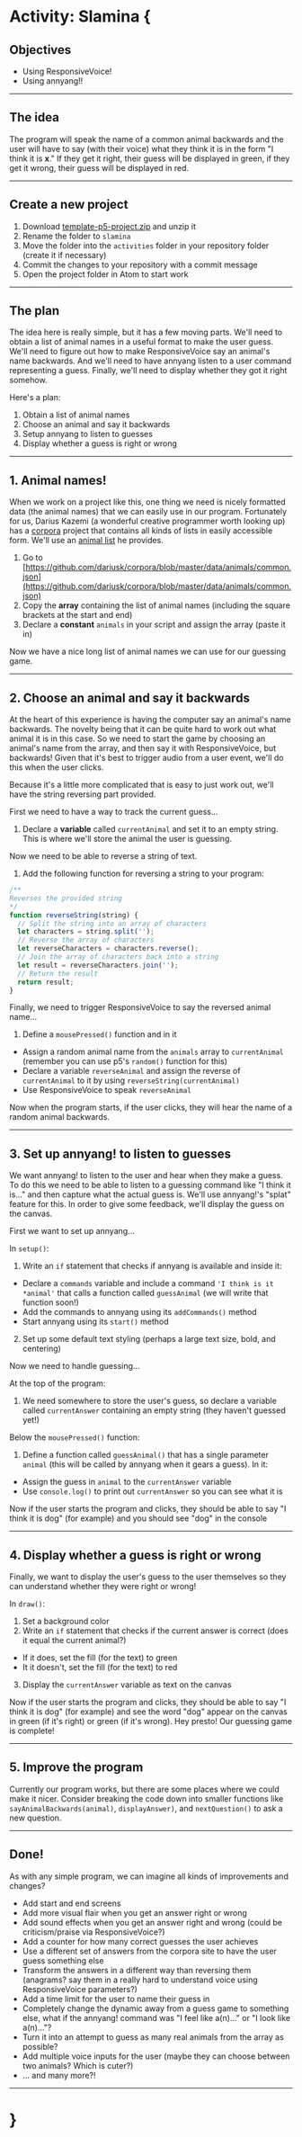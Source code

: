 # Activity: Slamina {

## Objectives
* Using ResponsiveVoice!
* Using annyang!!

---

## The idea
The program will speak the name of a common animal backwards and the user will have to say (with their voice) what they think it is in the form "I think it is **x**." If they get it right, their guess will be displayed in green, if they get it wrong, their guess will be displayed in red.

---

## Create a new project
1. Download [template-p5-project.zip](../../templates/template-p5-project.zip) and unzip it
2. Rename the folder to `slamina`
3. Move the folder into the `activities` folder in your repository folder (create it if necessary)
4. Commit the changes to your repository with a commit message
5. Open the project folder in Atom to start work

---

## The plan

The idea here is really simple, but it has a few moving parts. We'll need to obtain a list of animal names in a useful format to make the user guess. We'll need to figure out how to make ResponsiveVoice say an animal's name backwards. And we'll need to have annyang listen to a user command representing a guess. Finally, we'll need to display whether they got it right somehow.

Here's a plan:

1. Obtain a list of animal names
2. Choose an animal and say it backwards
3. Setup annyang to listen to guesses
4. Display whether a guess is right or wrong

---

## 1. Animal names!

When we work on a project like this, one thing we need is nicely formatted data (the animal names) that we can easily use in our program. Fortunately for us, Darius Kazemi (a wonderful creative programmer worth looking up) has a [corpora](https://github.com/dariusk/corpora) project that contains all kinds of lists in easily accessible form. We'll use an [animal list](https://github.com/dariusk/corpora/blob/master/data/animals/common.json) he provides.

1. Go to [https://github.com/dariusk/corpora/blob/master/data/animals/common.json](https://github.com/dariusk/corpora/blob/master/data/animals/common.json)
2. Copy the **array** containing the list of animal names (including the square brackets at the start and end)
3. Declare a **constant** `animals` in your script and assign the array (paste it in)

Now we have a nice long list of animal names we can use for our guessing game.

---

## 2. Choose an animal and say it backwards

At the heart of this experience is having the computer say an animal's name backwards. The novelty being that it can be quite hard to work out what animal it is in this case. So we need to start the game by choosing an animal's name from the array, and then say it with ResponsiveVoice, but backwards! Given that it's best to trigger audio from a user event, we'll do this when the user clicks.

Because it's a little more complicated that is easy to just work out, we'll have the string reversing part provided.

First we need to have a way to track the current guess...

1. Declare a **variable** called `currentAnimal` and set it to an empty string. This is where we'll store the animal the user is guessing.

Now we need to be able to reverse a string of text.

1. Add the following function for reversing a string to your program:

```javascript
/**
Reverses the provided string
*/
function reverseString(string) {
  // Split the string into an array of characters
  let characters = string.split('');
  // Reverse the array of characters
  let reverseCharacters = characters.reverse();
  // Join the array of characters back into a string
  let result = reverseCharacters.join('');
  // Return the result
  return result;
}
```

Finally, we need to trigger ResponsiveVoice to say the reversed animal name...

1. Define a `mousePressed()` function and in it
  * Assign a random animal name from the `animals` array to `currentAnimal` (remember you can use p5's `random()` function for this)
  * Declare a variable `reverseAnimal` and assign the reverse of `currentAnimal` to it by using `reverseString(currentAnimal)`
  * Use ResponsiveVoice to speak `reverseAnimal`

Now when the program starts, if the user clicks, they will hear the name of a random animal backwards.

---

## 3. Set up annyang! to listen to guesses

We want annyang! to listen to the user and hear when they make a guess. To do this we need to be able to listen to a guessing command like "I think it is..." and then capture what the actual guess is. We'll use annyang!'s "splat" feature for this. In order to give some feedback, we'll display the guess on the canvas.

First we want to set up annyang...

In `setup()`:
1. Write an `if` statement that checks if annyang is available and inside it:
  * Declare a `commands` variable and include a command `'I think is it *animal'` that calls a function called `guessAnimal` (we will write that function soon!)
  * Add the commands to annyang using its `addCommands()` method
  * Start annyang using its `start()` method
2. Set up some default text styling (perhaps a large text size, bold, and centering)

Now we need to handle guessing...

At the top of the program:
1. We need somewhere to store the user's guess, so declare a variable called `currentAnswer` containing an empty string (they haven't guessed yet!)

Below the `mousePressed()` function:
1. Define a function called `guessAnimal()` that has a single parameter `animal` (this will be called by annyang when it gears a guess). In it:
  * Assign the guess in `animal` to the `currentAnswer` variable
  * Use `console.log()` to print out `currentAnswer` so you can see what it is

Now if the user starts the program and clicks, they should be able to say "I think it is dog" (for example) and you should see "dog" in the console

---

## 4. Display whether a guess is right or wrong

Finally, we want to display the user's guess to the user themselves so they can understand whether they were right or wrong!

In `draw()`:
1. Set a background color
2. Write an `if` statement that checks if the current answer is correct (does it equal the current animal?)
  * If it does, set the fill (for the text) to green
  * It it doesn't, set the fill (for the text) to red
3. Display the `currentAnswer` variable as text on the canvas

Now if the user starts the program and clicks, they should be able to say "I think it is dog" (for example) and see the word "dog" appear on the canvas in green (if it's right) or green (if it's wrong). Hey presto! Our guessing game is complete!

---

## 5. Improve the program

Currently our program works, but there are some places where we could make it nicer. Consider breaking the code down into smaller functions like `sayAnimalBackwards(animal)`, `displayAnswer)`, and `nextQuestion()` to ask a new question.

---

## Done!

As with any simple program, we can imagine all kinds of improvements and changes?

* Add start and end screens
* Add more visual flair when you get an answer right or wrong
* Add sound effects when you get an answer right and wrong (could be criticism/praise via ResponsiveVoice?)
* Add a counter for how many correct guesses the user achieves
* Use a different set of answers from the corpora site to have the user guess something else
* Transform the answers in a different way than reversing them (anagrams? say them in a really hard to understand voice using ResponsiveVoice parameters?)
* Add a time limit for the user to name their guess in
* Completely change the dynamic away from a guess game to something else, what if the annyang! command was "I feel like a(n)..." or "I look like a(n)..."?
* Turn it into an attempt to guess as many real animals from the array as possible?
* Add multiple voice inputs for the user (maybe they can choose between two animals? Which is cuter?)
* ... and many more?!

---

# }
